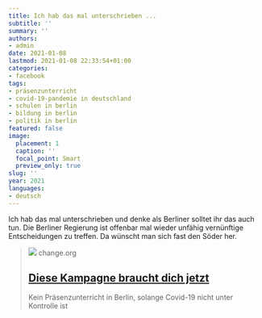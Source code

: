 ```yaml
---
title: Ich hab das mal unterschrieben ...
subtitle: ''
summary: ''
authors:
- admin
date: 2021-01-08
lastmod: 2021-01-08 22:33:54+01:00
categories:
- facebook
tags:
- präsenzunterricht
- covid-19-pandemie in deutschland
- schulen in berlin
- bildung in berlin
- politik in berlin
featured: false
image:
  placement: 1
  caption: ''
  focal_point: Smart
  preview_only: true
slug: ''
year: 2021
languages:
- deutsch
---
```


Ich hab das mal unterschrieben und denke als Berliner solltet ihr das auch tun. Die Berliner Regierung ist offenbar mal wieder unfähig vernünftige Entscheidungen zu treffen. Da wünscht man sich fast den Söder her.
> [![](https://assets.change.org/photos/8/to/cu/eWtOcUhtTbTSuZy-1600x900-noPad.jpg?1609971621)](http://chng.it/nfjndtK2js)
> change.org
> ## [Diese Kampagne braucht dich jetzt](http://chng.it/nfjndtK2js)
>
>Kein Präsenzunterricht in Berlin, solange Covid-19 nicht unter Kontrolle ist